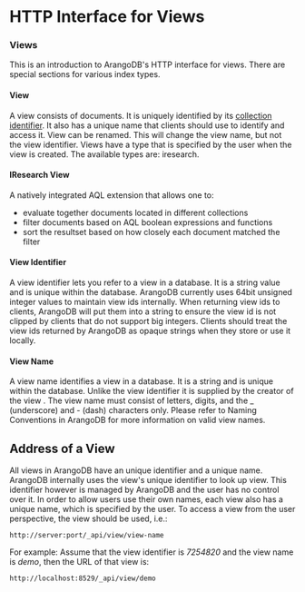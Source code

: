 HTTP Interface for Views
========================

### Views

This is an introduction to ArangoDB's HTTP interface for views.
There are special sections for various index types.

#### View

A view consists of documents. It is uniquely identified by its
[collection identifier](../../Manual/Appendix/Glossary.html#collection-identifier).
It also has a unique name that clients should
use to identify and access it. View can be renamed. This will
change the view name, but not the view identifier.
Views have a type that is specified by the user when the view
is created. The available types are: iresearch.

#### IResearch View

A natively integrated AQL extension that allows one to:
 * evaluate together documents located in different collections
 * filter documents based on AQL boolean expressions and functions
 * sort the resultset based on how closely each document matched the filter

#### View Identifier

A view identifier lets you refer to a view in a database.
It is a string value and is unique within the database.
ArangoDB currently uses 64bit unsigned integer values to maintain
view ids internally. When returning view ids to clients,
ArangoDB will put them into a string to ensure the view id is not
clipped by clients that do not support big integers. Clients should treat
the view ids returned by ArangoDB as opaque strings when they store
or use it locally.

#### View Name

A view name identifies a view in a database. It is a string
and is unique within the database. Unlike the view identifier it is
supplied by the creator of the view . The view name must consist
of letters, digits, and the _ (underscore) and - (dash) characters only.
Please refer to Naming Conventions in ArangoDB for more information on valid
view names.

Address of a View
-----------------

All views in ArangoDB have an unique identifier and a unique
name. ArangoDB internally uses the view's unique identifier to
look up view. This identifier however is managed by ArangoDB
and the user has no control over it. In order to allow users use their
own names, each view also has a unique name, which is specified
by the user.  To access a view from the user perspective, the
view should be used, i.e.:

    http://server:port/_api/view/view-name

For example: Assume that the view identifier is *7254820* and
the view name is *demo*, then the URL of that view is:

    http://localhost:8529/_api/view/demo


